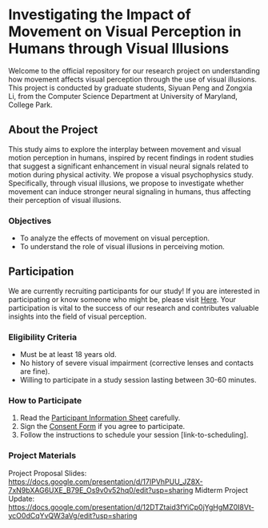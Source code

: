 # Investigating the Impact of Movement on Visual Perception in Humans through Visual Illusions

Welcome to the official repository for our research project on understanding how movement affects visual perception through the use of visual illusions. This project is conducted by graduate students, Siyuan Peng and Zongxia Li, from the Computer Science Department at University of Maryland, College Park.

## About the Project

This study aims to explore the interplay between movement and visual motion perception in humans, inspired by recent findings in rodent studies that suggest a significant enhancement in visual neural signals related to motion during physical activity. We propose a visual psychophysics study. Specifically, through visual illusions, we propose to investigate whether movement can induce stronger neural signaling in humans, thus affecting their perception of visual illusions.

### Objectives

- To analyze the effects of movement on visual perception.
- To understand the role of visual illusions in perceiving motion.

## Participation

We are currently recruiting participants for our study! If you are interested in participating or know someone who might be, please visit [Here](./RecruitmentLetter.pdf). Your participation is vital to the success of our research and contributes valuable insights into the field of visual perception.

### Eligibility Criteria

- Must be at least 18 years old.
- No history of severe visual impairment (corrective lenses and contacts are fine).
- Willing to participate in a study session lasting between 30-60 minutes.

### How to Participate

1. Read the [Participant Information Sheet](link-to-information-sheet) carefully.
2. Sign the [Consent Form](link-to-consent-form) if you agree to participate.
3. Follow the instructions to schedule your session [link-to-scheduling].

### Project Materials

Project Proposal Slides: https://docs.google.com/presentation/d/17IPVhPUU_JZ8X-7xN9bXAG6UXE_B79E_Os9v0v52hq0/edit?usp=sharing
Midterm Project Update: https://docs.google.com/presentation/d/12DTZtaid3fYiCp0jYgHgMZ0I8Vt-ycO0dCqYvQW3aVg/edit?usp=sharing
